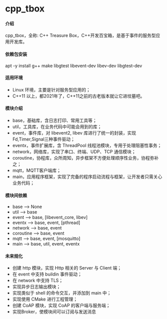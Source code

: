 # cpp\_tbox

#### 介绍
cpp\_tbox，全称: C++ Treasure Box，C++开发百宝箱，是基于事件的服务型应用开发库。

#### 依赖包安装
apt -y install g++ make libgtest libevent-dev libev-dev libgtest-dev

#### 适用环境

- Linux 环境，主要是针对服务型应用的；
- C++11 以上，都2021年了，C++11之前的古老版本就让它进坟墓吧。

#### 模块介绍

- base，基础库，含日志打印、常用工具等；
- util，工具库，在业务代码中可能会用到的库；
- event，事件库，对 libevent2, libev 库进行了统一的封装，实现Fd,Timer,Signal三种事件驱动；
- eventx，事件扩展库，含 ThreadPool 线程池模块，专用于处理阻塞性事务；
- network，网络库，实现了串口、终端、UDP、TCP 通信模块；
- coroutine，协程库，众所周知，异步框架不方便处理顺序性业务，协程弥补之；
- mqtt，MQTT客户端库；
- main，应用程序框架，实现了完备的程序启动流程与框架，让开发者只需关心业务代码；

#### 模块间依赖

- base --> None
- util --> base
- event --> base, [libevent\_core, libev]
- eventx --> base, event, [pthread]
- network --> base, event
- coroutine --> base, event
- mqtt --> base, event, [mosquitto]
- main --> base, util, event, eventx

#### 未来规化

- 创建 http 模块，实现 Http 相关的 Server 与 Client 端；
- 在 event 中支持 buildin 事件驱动；
- 在 network 中支持 TLS；
- 实现异步日志输出模块；
- 实现类似于 shell 的命令交互，并添加到 main 中；
- 实现使用 CMake 进行工程管理；
- 创建 CoAP 模块，实现 CoAP 的客户端与服务端；
- 实现Broker，使模块间可以订阅与发送消息
